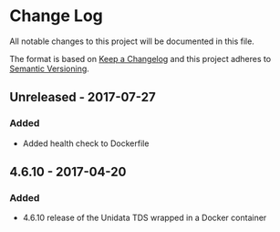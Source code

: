 # Change Log
All notable changes to this project will be documented in this file.

The format is based on [Keep a Changelog](http://keepachangelog.com/)
and this project adheres to [Semantic Versioning](http://semver.org/).


## Unreleased - 2017-07-27
### Added
- Added health check to Dockerfile

## 4.6.10 - 2017-04-20
### Added
- 4.6.10 release of the Unidata TDS wrapped in a Docker container
